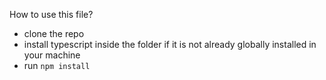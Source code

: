 How to use this file?

- clone the repo
- install typescript inside the folder if it is not already globally installed in your machine
- run `npm install`

